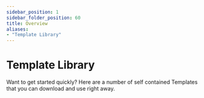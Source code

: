 ```yaml
---
sidebar_position: 1
sidebar_folder_position: 60
title: Overview
aliases:
- "Template Library"
---
```

# Template Library

Want to get started quickly? Here are a number of self contained Templates that you can download and use right away.
